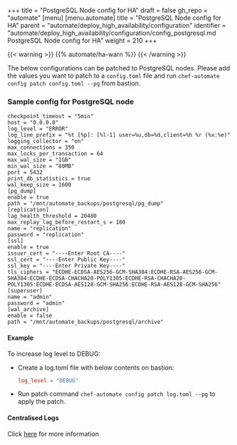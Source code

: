 +++
title = "PostgreSQL Node config for HA"
draft = false
gh_repo = "automate"
[menu]
  [menu.automate]
    title = "PostgreSQL Node config for HA"
    parent = "automate/deploy_high_availability/configuration"
    identifier = "automate/deploy_high_availability/configuration/config_postgresql.md PostgreSQL Node config for HA"
    weight = 210
+++

{{< warning >}}
{{% automate/ha-warn %}}
{{< /warning >}}

The below configurations can be patched to PostgreSQL nodes. Please add the values you want to patch to a `config.toml` file and run `chef-automate config patch config.toml --pg` from bastion.


### Sample config for PostgreSQL node

```
checkpoint_timeout = "5min"
host = "0.0.0.0"
log_level = "ERROR"
log_line_prefix = "%t [%p]: [%l-1] user=%u,db=%d,client=%h %r (%x:%e)"
logging_collector = "on"
max_connections = 350
max_locks_per_transaction = 64
max_wal_size = "1GB"
min_wal_size = "80MB"
port = 5432
print_db_statistics = true
wal_keep_size = 1600
[pg_dump]
enable = true
path = "/mnt/automate_backups/postgresql/pg_dump"
[replication]
lag_health_threshold = 20480
max_replay_lag_before_restart_s = 180
name = "replication"
password = "replication"
[ssl]
enable = true
issuer_cert = "----Enter Root CA----"
ssl_cert = "----Enter Public Key----"
ssl_key = "----Enter Private Key----"
tls_ciphers = "ECDHE-ECDSA-AES256-GCM-SHA384:ECDHE-RSA-AES256-GCM-SHA384:ECDHE-ECDSA-CHACHA20-POLY1305:ECDHE-RSA-CHACHA20-POLY1305:ECDHE-ECDSA-AES128-GCM-SHA256:ECDHE-RSA-AES128-GCM-SHA256"
[superuser]
name = "admin"
password = "admin"
[wal_archive]
enable = false
path = "/mnt/automate_backups/postgresql/archive"
```

#### Example

To increase log level to DEBUG:
- Create a log.toml file with below contents on bastion:
  ```toml
  log_level = "DEBUG"
  ```
- Run patch command `chef-automate config patch log.toml --pg` to apply the patch.

#### Centralised Logs

Click [here](/automate/centralizing_log/) for more information
